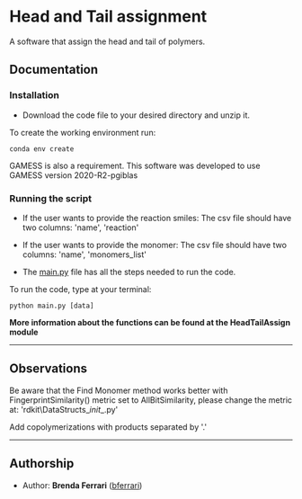 # Head and Tail assignment 

A software that assign the head and tail of polymers.

## Documentation

### **Installation**

* Download the code file to your desired directory and unzip it.

To create the working environment run:


```
conda env create
```

GAMESS is also a requirement. This software was developed to use GAMESS version 2020-R2-pgiblas

### **Running the script**

* If the user wants to provide the reaction smiles: The csv file should have two columns: 'name', 'reaction'

* If the user wants to provide the monomer: The csv file should have two columns: 'name', 'monomers_list'

* The [main.py](main.py) file has all the steps needed to run the code.

To run the code, type at your terminal:

```
python main.py [data]
```

**More information about the functions can be found at the HeadTailAssign module**

---
## Observations

Be aware that the Find Monomer method works better with FingerprintSimilarity() metric set to AllBitSimilarity, please change the metric at: 'rdkit\DataStructs\__init__.py'

Add copolymerizations with products separated by '.'

---
## Authorship


* Author: **Brenda Ferrari** ([bferrari](https://github.ibm.com/bferrari))